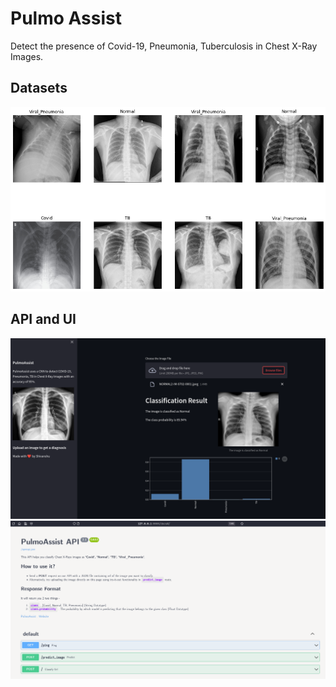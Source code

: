 # Pulmo Assist

Detect the presence of Covid-19, Pneumonia, Tuberculosis in Chest X-Ray Images.

## Datasets

<centre>
<img alt="Sample Images" src="img/xrays.png" />
</centre>

## API and UI

![Streamllit](img/streamlit-ui.png)
![API](img/fast-api.png)
